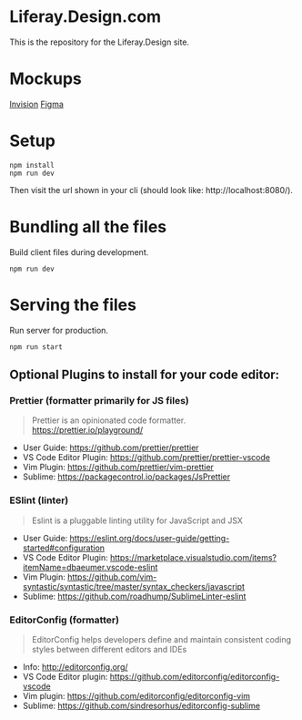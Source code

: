# Liferay.Design.com

This is the repository for the Liferay.Design site.

# Mockups

[Invision](https://liferay.invisionapp.com/d/main#/projects/prototypes/12822327)
[Figma](https://www.figma.com/file/BDFA4cnCwatsFeLbbUqDJPIG/design_site_00_event_detail)

# Setup

```
npm install
npm run dev
```

Then visit the url shown in your cli (should look like: http://localhost:8080/).

# Bundling all the files

Build client files during development.

```
npm run dev
```

# Serving the files

Run server for production.

```
npm run start
```

## Optional Plugins to install for your code editor:

### Prettier (formatter primarily for JS files)

> Prettier is an opinionated code formatter. https://prettier.io/playground/

* User Guide: https://github.com/prettier/prettier
* VS Code Editor Plugin: https://github.com/prettier/prettier-vscode
* Vim Plugin: https://github.com/prettier/vim-prettier
* Sublime: https://packagecontrol.io/packages/JsPrettier

### ESlint (linter)

> Eslint is a pluggable linting utility for JavaScript and JSX

* User Guide: https://eslint.org/docs/user-guide/getting-started#configuration
* VS Code Editor Plugin: https://marketplace.visualstudio.com/items?itemName=dbaeumer.vscode-eslint
* Vim Plugin: https://github.com/vim-syntastic/syntastic/tree/master/syntax_checkers/javascript
* Sublime: https://github.com/roadhump/SublimeLinter-eslint

### EditorConfig (formatter)

> EditorConfig helps developers define and maintain consistent coding styles between different editors and IDEs

* Info: http://editorconfig.org/
* VS Code Editor plugin: https://github.com/editorconfig/editorconfig-vscode
* Vim plugin: https://github.com/editorconfig/editorconfig-vim
* Sublime: https://github.com/sindresorhus/editorconfig-sublime
